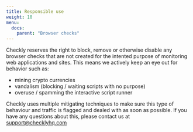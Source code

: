 ```yaml
---
title: Responsible use
weight: 10
menu:
  docs:
    parent: "Browser checks"
---
```


Checkly reserves the right to block, remove or otherwise disable any browser checks that are not created for the intented
purpose of monitoring web applications and sites. This means we actively keep an eye out for behavior such as:

- mining crypto currencies
- vandalism (blocking / waiting scripts with no purpose)
- overuse / spamming the interactive script runner

Checkly uses multiple mitigating techniques to make sure this type of behaviour and traffic is flagged and dealed with as
soon as possible. If you have any questions about this, please contact us at support@checklyhq.com

